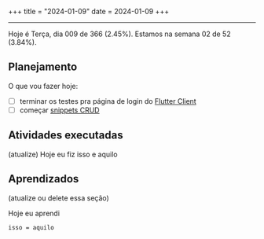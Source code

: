 +++
title = "2024-01-09"
date = 2024-01-09
+++

---

Hoje é Terça, dia 009 de 366 (2.45%). Estamos na semana 02 de 52 (3.84%).

## Planejamento

O que vou fazer hoje:

- [ ] terminar os testes pra página de login do [Flutter Client](https://github.com/OmnicodeSolutions/luisa_drf_flutter_client/issues/1)
- [ ] começar [snippets CRUD](https://github.com/OmnicodeSolutions/luisa_drf_flutter_client/issues/2)

## Atividades executadas

(atualize) Hoje eu fiz isso e aquilo

## Aprendizados

(atualize ou delete essa seção)

Hoje eu aprendi
```
isso = aquilo
```
